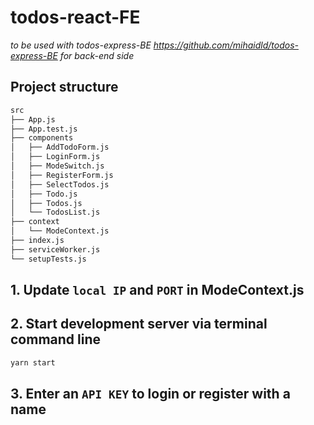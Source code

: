 # todos-react-FE

_to be used with todos-express-BE https://github.com/mihaidld/todos-express-BE for back-end side_

## Project structure

```bash
src
├── App.js
├── App.test.js
├── components
│   ├── AddTodoForm.js
│   ├── LoginForm.js
│   ├── ModeSwitch.js
│   ├── RegisterForm.js
│   ├── SelectTodos.js
│   ├── Todo.js
│   ├── Todos.js
│   └── TodosList.js
├── context
│   └── ModeContext.js
├── index.js
├── serviceWorker.js
└── setupTests.js
```

## 1. Update `local IP` and `PORT` in ModeContext.js

## 2. Start development server via terminal command line

```bash
yarn start
```

## 3. Enter an `API KEY` to login or register with a name
